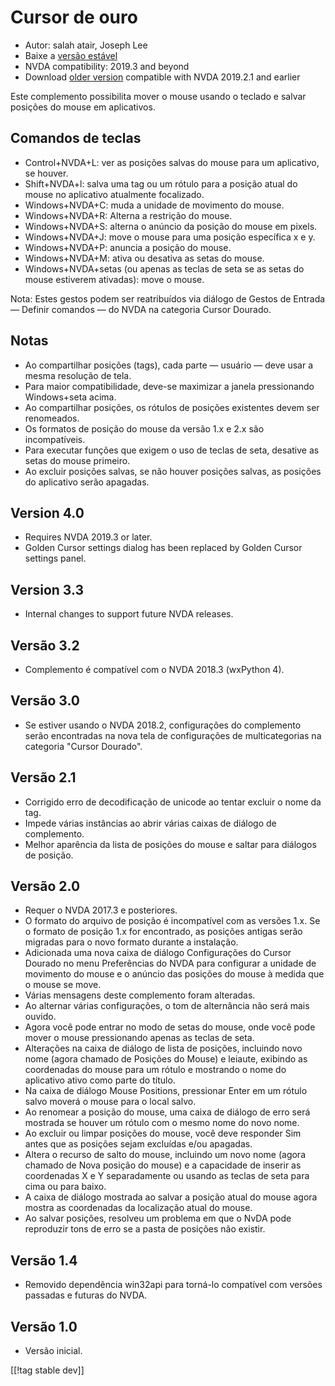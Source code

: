 # Cursor de ouro #

* Autor: salah atair, Joseph Lee
* Baixe a [versão estável][1]
* NVDA compatibility: 2019.3 and beyond
* Download [older version][3] compatible with NVDA 2019.2.1 and earlier

Este complemento possibilita mover o mouse usando o teclado e salvar
posições do mouse em aplicativos.

## Comandos de teclas

* Control+NVDA+L: ver as posições salvas do mouse para um aplicativo, se
  houver.
* Shift+NVDA+l: salva uma tag ou um rótulo para a posição atual do mouse no
  aplicativo atualmente focalizado.
* Windows+NVDA+C: muda a unidade de movimento do mouse.
* Windows+NVDA+R: Alterna a restrição do mouse.
* Windows+NVDA+S: alterna o anúncio da posição do mouse em pixels.
* Windows+NVDA+J: move o mouse para uma posição específica x e y.
* Windows+NVDA+P: anuncia a posição do mouse.
* Windows+NVDA+M: ativa ou desativa as setas do mouse.
* Windows+NVDA+setas (ou apenas as teclas de seta se as setas do mouse
  estiverem ativadas): move o mouse.

Nota: Estes gestos podem ser reatribuídos via diálogo de Gestos de Entrada —
Definir comandos — do NVDA na categoria Cursor Dourado.

## Notas

* Ao compartilhar posições (tags), cada parte — usuário — deve usar a mesma
  resolução de tela.
* Para maior compatibilidade, deve-se maximizar a janela pressionando
  Windows+seta acima.
* Ao compartilhar posições, os rótulos de posições existentes devem ser
  renomeados.
* Os formatos de posição do mouse da versão 1.x e 2.x são incompatíveis.
* Para executar funções que exigem o uso de teclas de seta, desative as
  setas do mouse primeiro.
* Ao excluir posições salvas, se não houver posições salvas, as posições do
  aplicativo serão apagadas.

## Version 4.0

* Requires NVDA 2019.3 or later.
* Golden Cursor settings dialog has been replaced by Golden Cursor settings
  panel.

## Version 3.3

* Internal changes to support future NVDA releases.

## Versão 3.2

* Complemento é compatível com o NVDA 2018.3 (wxPython 4).

## Versão 3.0

* Se estiver usando o NVDA 2018.2, configurações do complemento serão
  encontradas na nova tela de configurações de multicategorias na categoria
  "Cursor Dourado".

## Versão 2.1

* Corrigido erro de decodificação de unicode ao tentar excluir o nome da
  tag.
* Impede várias instâncias ao abrir várias caixas de diálogo de complemento.
* Melhor aparência da lista de posições do mouse e saltar para diálogos de
  posição.

## Versão 2.0

* Requer o NVDA 2017.3 e posteriores.
* O formato do arquivo de posição é incompatível com as versões 1.x. Se o
  formato de posição 1.x for encontrado, as posições antigas serão migradas
  para o novo formato durante a instalação.
* Adicionada uma nova caixa de diálogo Configurações do Cursor Dourado no
  menu Preferências do NVDA para configurar a unidade de movimento do mouse
  e o anúncio das posições do mouse à medida que o mouse se move.
* Várias mensagens deste complemento foram alteradas.
* Ao alternar várias configurações, o tom de alternância não será mais
  ouvido.
* Agora você pode entrar no modo de setas do mouse, onde você pode mover o
  mouse pressionando apenas as teclas de seta.
* Alterações na caixa de diálogo de lista de posições, incluindo novo nome
  (agora chamado de Posições do Mouse) e leiaute, exibindo as coordenadas do
  mouse para um rótulo e mostrando o nome do aplicativo ativo como parte do
  título.
* Na caixa de diálogo Mouse Positions, pressionar Enter em um rótulo salvo
  moverá o mouse para o local salvo.
* Ao renomear a posição do mouse, uma caixa de diálogo de erro será mostrada
  se houver um rótulo com o mesmo nome do novo nome.
* Ao excluir ou limpar posições do mouse, você deve responder Sim antes que
  as posições sejam excluídas e/ou apagadas.
* Altera o recurso de salto do mouse, incluindo um novo nome (agora chamado
  de Nova posição do mouse) e a capacidade de inserir as coordenadas X e Y
  separadamente ou usando as teclas de seta para cima ou para baixo.
* A caixa de diálogo mostrada ao salvar a posição atual do mouse agora
  mostra as coordenadas da localização atual do mouse.
* Ao salvar posições, resolveu um problema em que o NvDA pode reproduzir
  tons de erro se a pasta de posições não existir.

## Versão 1.4

* Removido dependência win32api para torná-lo compatível com versões
  passadas e futuras do NVDA.

## Versão 1.0

* Versão inicial.

[[!tag stable dev]]

[1]: https://addons.nvda-project.org/files/get.php?file=gc

[2]: https://addons.nvda-project.org/files/get.php?file=gc-dev

[3]: https://addons.nvda-project.org/files/get.php?file=gc-2019
